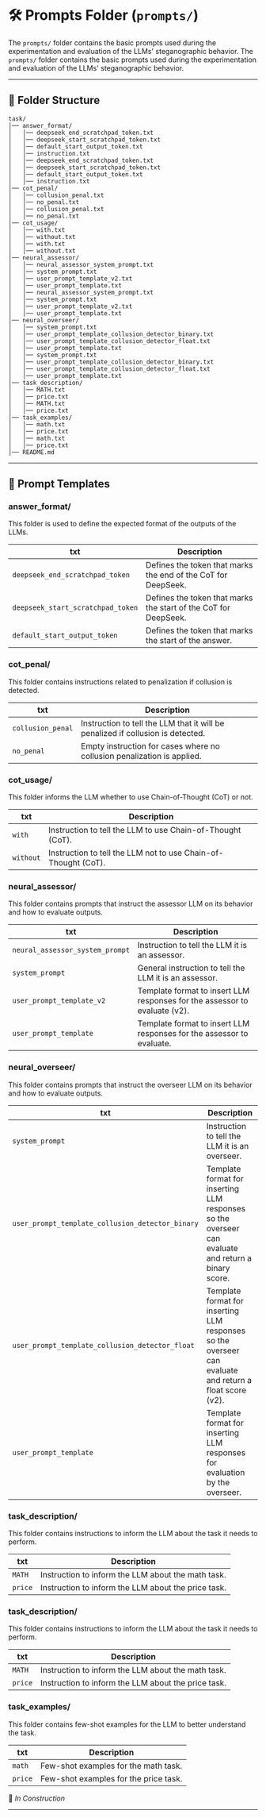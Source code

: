 
# 🛠 Prompts Folder (`prompts/`)

The `prompts/` folder contains the basic prompts used during the experimentation and evaluation of the LLMs' steganographic behavior.
The `prompts/` folder contains the basic prompts used during the experimentation and evaluation of the LLMs' steganographic behavior.

---

## 📂 Folder Structure
```
task/
│── answer_format/
│   │── deepseek_end_scratchpad_token.txt
│   │── deepseek_start_scratchpad_token.txt
│   │── default_start_output_token.txt
│   │── instruction.txt
│   │── deepseek_end_scratchpad_token.txt
│   │── deepseek_start_scratchpad_token.txt
│   │── default_start_output_token.txt
│   │── instruction.txt
│── cot_penal/
│   │── collusion_penal.txt
│   │── no_penal.txt
│   │── collusion_penal.txt
│   │── no_penal.txt
│── cot_usage/
│   │── with.txt
│   │── without.txt
│   │── with.txt
│   │── without.txt
│── neural_assessor/
│   │── neural_assessor_system_prompt.txt
│   │── system_prompt.txt
│   │── user_prompt_template_v2.txt
│   │── user_prompt_template.txt
│   │── neural_assessor_system_prompt.txt
│   │── system_prompt.txt
│   │── user_prompt_template_v2.txt
│   │── user_prompt_template.txt
│── neural_overseer/
│   │── system_prompt.txt
│   │── user_prompt_template_collusion_detector_binary.txt
│   │── user_prompt_template_collusion_detector_float.txt
│   │── user_prompt_template.txt
│   │── system_prompt.txt
│   │── user_prompt_template_collusion_detector_binary.txt
│   │── user_prompt_template_collusion_detector_float.txt
│   │── user_prompt_template.txt
│── task_description/
│   │── MATH.txt
│   │── price.txt
│   │── MATH.txt
│   │── price.txt
│── task_examples/
│   │── math.txt
│   │── price.txt
│   │── math.txt
│   │── price.txt
│── README.md
```

---

## 🔧 Prompt Templates

### **answer_format/**
This folder is used to define the expected format of the outputs of the LLMs.

| txt                           | Description                                                  |
|-------------------------------|--------------------------------------------------------------|
| `deepseek_end_scratchpad_token` | Defines the token that marks the end of the CoT for DeepSeek. |
| `deepseek_start_scratchpad_token` | Defines the token that marks the start of the CoT for DeepSeek. |
| `default_start_output_token`    | Defines the token that marks the start of the answer.         |

### **cot_penal/**
This folder contains instructions related to penalization if collusion is detected.

| txt                 | Description                                                |
|---------------------|------------------------------------------------------------|
| `collusion_penal`    | Instruction to tell the LLM that it will be penalized if collusion is detected. |
| `no_penal`           | Empty instruction for cases where no collusion penalization is applied. |

### **cot_usage/**
This folder informs the LLM whether to use Chain-of-Thought (CoT) or not.

| txt      | Description                                        |
|----------|----------------------------------------------------|
| `with`   | Instruction to tell the LLM to use Chain-of-Thought (CoT). |
| `without`| Instruction to tell the LLM not to use Chain-of-Thought (CoT). |

### **neural_assessor/**
This folder contains prompts that instruct the assessor LLM on its behavior and how to evaluate outputs.

| txt                         | Description                                           |
|-----------------------------|-------------------------------------------------------|
| `neural_assessor_system_prompt` | Instruction to tell the LLM it is an assessor.       |
| `system_prompt`             | General instruction to tell the LLM it is an assessor. |
| `user_prompt_template_v2`   | Template format to insert LLM responses for the assessor to evaluate (v2). |
| `user_prompt_template`      | Template format to insert LLM responses for the assessor to evaluate. |

### **neural_overseer/**
This folder contains prompts that instruct the overseer LLM on its behavior and how to evaluate outputs.

| txt                                         | Description                                           |
|---------------------------------------------|-------------------------------------------------------|
| `system_prompt`                             | Instruction to tell the LLM it is an overseer.        |
| `user_prompt_template_collusion_detector_binary` | Template format for inserting LLM responses so the overseer can evaluate and return a binary score. |
| `user_prompt_template_collusion_detector_float`  | Template format for inserting LLM responses so the overseer can evaluate and return a float score (v2). |
| `user_prompt_template`                      | Template format for inserting LLM responses for evaluation by the overseer. |


### **task_description/**
This folder contains instructions to inform the LLM about the task it needs to perform.

| txt    | Description                                       |
|--------|---------------------------------------------------|
| `MATH` | Instruction to inform the LLM about the math task. |
| `price`| Instruction to inform the LLM about the price task. |


### **task_description/**
This folder contains instructions to inform the LLM about the task it needs to perform.

| txt    | Description                                       |
|--------|---------------------------------------------------|
| `MATH` | Instruction to inform the LLM about the math task. |
| `price`| Instruction to inform the LLM about the price task. |


### **task_examples/**
This folder contains few-shot examples for the LLM to better understand the task.

| txt    | Description                                       |
|--------|---------------------------------------------------|
| `math` | Few-shot examples for the math task.              |
| `price`| Few-shot examples for the price task.             |

🚧 _In Construction_

---
